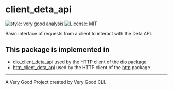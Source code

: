 # client_deta_api

[![style: very good analysis][very_good_analysis_badge]][very_good_analysis_link]
[![License: MIT][license_badge]][license_link]

Basic interface of requests from a client to interact with the Deta API.

## This package is implemented in

* [dio_client_deta_api](https://pub.dev/packages/dio_client_deta_api) used by the HTTP client of the [dio](https://pub.dev/packages/dio) package
* [http_client_deta_api](https://pub.dev/packages/http_client_deta_api) used by the HTTP client of the [http](https://pub.dev/packages/http) package

---

A Very Good Project created by Very Good CLI.

[license_badge]: https://img.shields.io/badge/license-MIT-blue.svg
[license_link]: https://opensource.org/licenses/MIT
[very_good_analysis_badge]: https://img.shields.io/badge/style-very_good_analysis-B22C89.svg
[very_good_analysis_link]: https://pub.dev/packages/very_good_analysis
